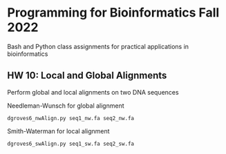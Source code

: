 # Programming for Bioinformatics Fall 2022
Bash and Python class assignments for practical applications in bioinformatics

## HW 10: Local and Global Alignments
Perform global and local alignments on two DNA sequences

Needleman-Wunsch for global alignment

`dgroves6_nwAlign.py seq1_nw.fa seq2_nw.fa`

Smith-Waterman for local alignment

`dgroves6_swAlign.py seq1_sw.fa seq2_sw.fa`
